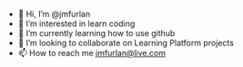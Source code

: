 - 👋 Hi, I’m @jmfurlan
- 👀 I’m interested in learn coding
- 🌱 I’m currently learning how to use github
- 💞️ I’m looking to collaborate on Learning Platform projects
- 📫 How to reach me jmfurlan@live.com

<!---
jmfurlan/jmfurlan is a ✨ special ✨ repository because its `README.md` (this file) appears on your GitHub profile.
You can click the Preview link to take a look at your changes.
--->
